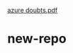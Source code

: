 [ azure doubts.pdf](https://github.com/yuvaanshis/new-repo/files/7071922/azure.doubts.pdf)
# new-repo
